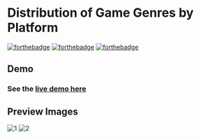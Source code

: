 
# Distribution of Game Genres by Platform 
[![forthebadge](https://forthebadge.com/images/badges/made-with-JavaScript.svg)](https://forthebadge.com) [![forthebadge](https://forthebadge.com/images/badges/uses-css.svg)](https://forthebadge.com) [![forthebadge](https://forthebadge.com/images/badges/uses-html.svg)](https://forthebadge.com)

## Demo
### See the [live demo here](https://sukhjot-sekhon.github.io/Interactive-D3.js-Visualization/)

## Preview Images
![1](https://user-images.githubusercontent.com/50682117/110227455-eae52c00-7eb5-11eb-963e-1bc6077c4a81.PNG)
![2](https://user-images.githubusercontent.com/50682117/110227459-f173a380-7eb5-11eb-9442-a25ce26484ac.PNG)
